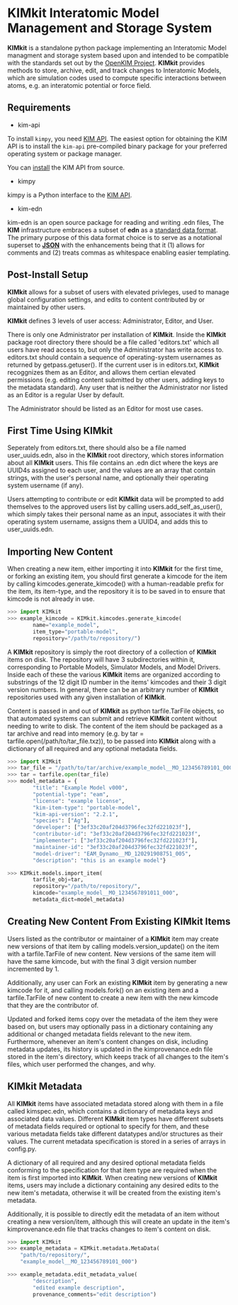 # KIMkit Interatomic Model Management and Storage System

**KIMkit** is a standalone python package implementing an Interatomic Model managment and storage system based upon and intended to be compatible with the standards set out by the [OpenKIM Project](https://openkim.org). **KIMkit** provides methods to store, archive, edit, and track changes to Interatomic Models, which are simulation codes used to compute specific interactions between atoms, e.g. an interatomic potential or force field.

## Requirements

- kim-api

To install `kimpy`, you need [KIM API](https://openkim.org/kim-api). The
easiest option for obtaining the KIM API is to install the `kim-api`
pre-compiled binary package for your preferred operating system or package
manager.

You can
[install](https://openkim.org/doc/usage/obtaining-models#installing_api)
the KIM API from source.

- kimpy

kimpy is a Python interface to the [KIM API](https://openkim.org/kim-api).

- kim-edn

kim-edn is an open source package for reading and writing .edn files,
The **KIM** infrastructure embraces a subset of **edn** as a
[standard data format](https://openkim.org/doc/schema/edn-format). The
primary purpose of this data format choice is to serve as a notational
superset to [**JSON**](https://en.wikipedia.org/wiki/JSON) with the
enhancements being that it (1) allows for comments and (2) treats commas as
whitespace enabling easier templating.

## Post-Install Setup

**KIMkit** allows for a subset of users with elevated privleges, used to manage global configuration settings, and
edits to content contributed by or maintained by other users.

**KIMkit** defines 3 levels of user access: Administrator, Editor, and User.

There is only one Administrator per installation of **KIMkit**. Inside the **KIMkit** package root directory there should be
a file called 'editors.txt' which all users have read access to, but only the Administrator has write access to. editors.txt should contain a sequence of operating-system usernames as returned by getpass.getuser().
If the current user is in editors.txt, **KIMkit** recoggnizes them as an Editor, and allows them certian
elevated permissions (e.g. editing content submitted by other users, adding keys to the metadata standard).
Any user that is neither the Administrator nor listed as an Editor is a regular User by default.

The Administrator should be listed as an Editor for most use cases.

## First Time Using KIMkit

Seperately from editors.txt, there should also be a file named user_uuids.edn, also in the **KIMkit** root directory,
which stores information about all **KIMkit** users. This file contains an .edn dict where the keys are
UUID4s assigned to each user, and the values are an array that contain strings, with the user's personal name,
and optionally their operating system username (if any).

Users attempting to contribute or edit **KIMkit** data will be prompted to add themselves to the approved users list
by calling users.add_self_as_user(), which simply takes their personal name as an input, associates it with their
operating system username, assigns them a UUID4, and adds this to user_uuids.edn.

## Importing New Content

When creating a new item, either importing it into **KIMkit** for the first time, or forking an existing item,
you should first generate a kimcode for the item by calling kimcodes.generate_kimcode() with a human-readable prefix
for the item, its item-type, and the repository it is to be saved in to ensure that kimcode is not already in use.


```py
>>> import KIMkit
>>> example_kimcode = KIMkit.kimcodes.generate_kimcode(
        name="example_model",
        item_type="portable-model",
        repository="/path/to/repository/")
```

A **KIMkit** repository is simply the root directory of a collection of **KIMkit** items on disk. The repository will have 3 subdirectories within it, corresponding to Portable Models, Simulator Models, and Model Drivers. Inside each of these the various **KIMkit** items are organized according to substrings of the 12 digit ID number in the items' kimcodes and their 3 digit version numbers. In general, there can be an arbitrary number of **KIMkit** repositories used with any given installation of **KIMkit**.

Content is passed in and out of **KIMkit** as python tarfile.TarFile objects, so that automated systems can submit and retrieve **KIMkit** content without needing to write to disk. The content of the item should be packaged as a tar archive and read into memory (e.g. by tar = tarfile.open(/path/to/tar_file.txz)), to be passed into **KIMkit**
along with a dictionary of all required and any optional metadata fields.

```py
>>> import KIMkit
>>> tar_file = "/path/to/tar/archive/example_model__MO_123456789101_000.txz"
>>> tar = tarfile.open(tar_file)
>>> model_metadata = {
        "title": "Example Model v000",
        "potential-type": "eam",
        "license": "example license",
        "kim-item-type": "portable-model",
        "kim-api-version": "2.2.1",
        "species": ["Ag"],
        "developer": ["3ef33c20af204d3796fec32fd221023f"],
        "contributor-id": "3ef33c20af204d3796fec32fd221023f",
        "implementer": ["3ef33c20af204d3796fec32fd221023f"],
        "maintainer-id": "3ef33c20af204d3796fec32fd221023f",
        "model-driver": "EAM_Dynamo__MD_120291908751_005",
        "description": "this is an example model"}

>>> KIMkit.models.import_item(
        tarfile_obj=tar,
        repository="/path/to/repository/",
        kimcode="example_model__MO_1234567891011_000",
        metadata_dict=model_metadata)
```

## Creating New Content From Existing KIMkit Items

Users listed as the contributor or maintainer of a **KIMkit** item may create new versions of that item by calling
models.version_update() on the item with a tarfile.TarFile of new content. New versions of the same item will have the same
kimcode, but with the final 3 digit version number incremented by 1.

Additionally, any user can Fork an existing **KIMkit** item by generating a new kimcode for it, and calling models.fork()
on an existing item and a tarfile.TarFile of new content to create a new item with the new kimcode that they are the contributor of.

Updated and forked items copy over the metadata of the item they were based on, but users may optionally pass in a dictionary
containing any additional or changed metadata fields relevant to the new item. Furthermore, whenever an item's content changes on disk, including metadata updates, its history is updated in the kimprovenance.edn file stored in the item's directory, which keeps track of all changes to the item's files, which user performed the changes, and why.

## KIMkit Metadata

All **KIMkit** items have associated metadata stored along with them in a file called kimspec.edn, which contains a dictionary of metadata keys and associated data values. Different **KIMkit** item types have different subsets of metadata fields required or optional to specify for them, and these various metadata fields take different datatypes and/or structures as their values. The current metadata specification is stored in a series of arrays in config.py.

A dictionary of all required and any desired optional metadata fields conforming to the specification for that item type are required when the item is first imported into **KIMkit**. When creating new versions of **KIMkit** items, users may include a dictionary containing any desired edits to the new item's metadata, otherwise it will be created from the existing item's metadata.

Additionally, it is possible to directly edit the metadata of an item without creating a new version/item, although this will create an update in the item's kimprovenance.edn file that tracks changes to item's content on disk.

```py
>>> import KIMkit
>>> example_metadata = KIMkit.metadata.MetaData(
    "path/to/repository/",
    "example_model__MO_123456789101_000")

>>> example_metadata.edit_metadata_value(
        "description",
        "edited example description",
        provenance_comments="edit description")
```
